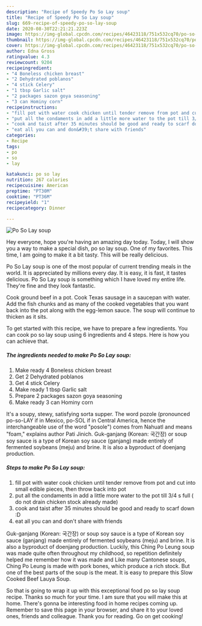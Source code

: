 ```yaml
---
description: "Recipe of Speedy Po So Lay soup"
title: "Recipe of Speedy Po So Lay soup"
slug: 669-recipe-of-speedy-po-so-lay-soup
date: 2020-08-30T22:21:21.223Z
image: https://img-global.cpcdn.com/recipes/46423118/751x532cq70/po-so-lay-soup-recipe-main-photo.jpg
thumbnail: https://img-global.cpcdn.com/recipes/46423118/751x532cq70/po-so-lay-soup-recipe-main-photo.jpg
cover: https://img-global.cpcdn.com/recipes/46423118/751x532cq70/po-so-lay-soup-recipe-main-photo.jpg
author: Edna Gross
ratingvalue: 4.3
reviewcount: 9204
recipeingredient:
- "4 Boneless chicken breast"
- "2 Dehydrated poblanos"
- "4 stick Celery"
- "1 tbsp Garlic salt"
- "2 packages sazon goya seasoning"
- "3 can Hominy corn"
recipeinstructions:
- "fill pot with water cook chicken until tender remove from pot and cut into small edible pieces, then throw back into pot"
- "put all the condaments in add a little more water to the pot till 3/4 s full ( do not drain chicken stock already made)"
- "cook and taist after 35 minutes should be good and ready to scarf down :D"
- "eat all you can and don&#39;t share with friends"
categories:
- Recipe
tags:
- po
- so
- lay

katakunci: po so lay 
nutrition: 267 calories
recipecuisine: American
preptime: "PT30M"
cooktime: "PT36M"
recipeyield: "1"
recipecategory: Dinner

---
```



![Po So Lay soup](https://img-global.cpcdn.com/recipes/46423118/751x532cq70/po-so-lay-soup-recipe-main-photo.jpg)

Hey everyone, hope you're having an amazing day today. Today, I will show you a way to make a special dish, po so lay soup. One of my favorites. This time, I am going to make it a bit tasty. This will be really delicious.

Po So Lay soup is one of the most popular of current trending meals in the world. It is appreciated by millions every day. It is easy, it is fast, it tastes delicious. Po So Lay soup is something which I have loved my entire life. They're fine and they look fantastic.

Cook ground beef in a pot. Cook Texas sausage in a saucepan with water. Add the fish chunks and as many of the cooked vegetables that you want back into the pot along with the egg-lemon sauce. The soup will continue to thicken as it sits.


To get started with this recipe, we have to prepare a few ingredients. You can cook po so lay soup using 6 ingredients and 4 steps. Here is how you can achieve that.

<!--inarticleads1-->

##### The ingredients needed to make Po So Lay soup:

1. Make ready 4 Boneless chicken breast
1. Get 2 Dehydrated poblanos
1. Get 4 stick Celery
1. Make ready 1 tbsp Garlic salt
1. Prepare 2 packages sazon goya seasoning
1. Make ready 3 can Hominy corn


It&#39;s a soupy, stewy, satisfying sorta supper. The word pozole (pronounced po-so-LAY if in Mexico, po-SOL if in Central America, hence the interchangeable use of the word &#34;posole&#34;) comes from Nahuatl and means &#34;foam,&#34; explains author Pati Jinich. Guk-ganjang (Korean: 국간장) or soup soy sauce is a type of Korean soy sauce (ganjang) made entirely of fermented soybeans (meju) and brine. It is also a byproduct of doenjang production. 

<!--inarticleads2-->

##### Steps to make Po So Lay soup:

1. fill pot with water cook chicken until tender remove from pot and cut into small edible pieces, then throw back into pot
1. put all the condaments in add a little more water to the pot till 3/4 s full ( do not drain chicken stock already made)
1. cook and taist after 35 minutes should be good and ready to scarf down :D
1. eat all you can and don&#39;t share with friends


Guk-ganjang (Korean: 국간장) or soup soy sauce is a type of Korean soy sauce (ganjang) made entirely of fermented soybeans (meju) and brine. It is also a byproduct of doenjang production. Luckily, this Ching Po Leung soup was made quite often throughout my childhood, so repetition definitely helped me remember how it was made and Like many Cantonese soups, Ching Po Leung is made with pork bones, which produce a rich stock. But one of the best parts of the soup is the meat. It is easy to prepare this Slow Cooked Beef Lauya Soup. 

So that is going to wrap it up with this exceptional food po so lay soup recipe. Thanks so much for your time. I am sure that you will make this at home. There's gonna be interesting food in home recipes coming up. Remember to save this page in your browser, and share it to your loved ones, friends and colleague. Thank you for reading. Go on get cooking!
